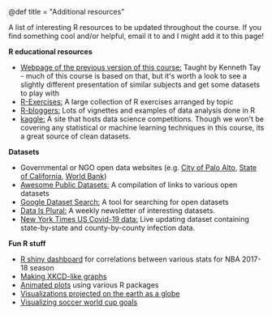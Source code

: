 @def title = "Additional resources"

A list of interesting R resources to be updated throughout the course.
If you find something cool and/or helpful, email it to and I might add it to this page!

**R educational resources**

* [Webpage of the previous version of this course:](https://web.stanford.edu/~kjytay/courses/stats32-aut2019/) Taught by Kenneth Tay - much of this course is based on that, but it's worth a look to see a slightly different presentation of similar subjects and get some datasets to play with
* [R-Exercises:](https://www.r-exercises.com/start-here-to-learn-r/) A large collection of R exercises arranged by topic
* [R-bloggers:](https://www.r-bloggers.com/) Lots of vignettes and examples of data analysis done in R
* [kaggle:](https://www.kaggle.com/) A site that hosts data science competitions. Though we won't be covering any statistical or machine learning techniques in this course, its a great source of clean datasets.

**Datasets**
* Governmental or NGO open data websites (e.g. [City of Palo Alto](http://data.cityofpaloalto.org/home), [State of California](https://data.ca.gov/), [World Bank](https://data.worldbank.org/))
* [Awesome Public Datasets:](https://github.com/caesar0301/awesome-public-datasets) A compilation of links to various open datasets
* [Google Dataset Search:](https://toolbox.google.com/datasetsearch) A tool for searching for open datasets
* [Data Is Plural:](https://tinyletter.com/data-is-plural) A weekly newsletter of interesting datasets.
* [New York Times US Covid-19 data:](https://github.com/nytimes/covid-19-data) Live updating dataset containing state-by-state and county-by-county infection data.
	
**Fun R stuff**
* [R shiny dashboard](https://sjfmarks.shinyapps.io/nba_shiny_dash/) for correlations between various stats for NBA 2017-18 season
* [Making XKCD-like graphs](http://xkcd.r-forge.r-project.org/)
* [Animated plots](https://towardsdatascience.com/animating-your-data-visualizations-like-a-boss-using-r-f94ae20843e3) using various R packages
* [Visualizations projected on the earth as a globe](https://www.displayr.com/interactive-globe-r/)
* [Visualizing soccer world cup goals](https://ryo-n7.github.io/2018-06-29-visualize-worldcup/)
